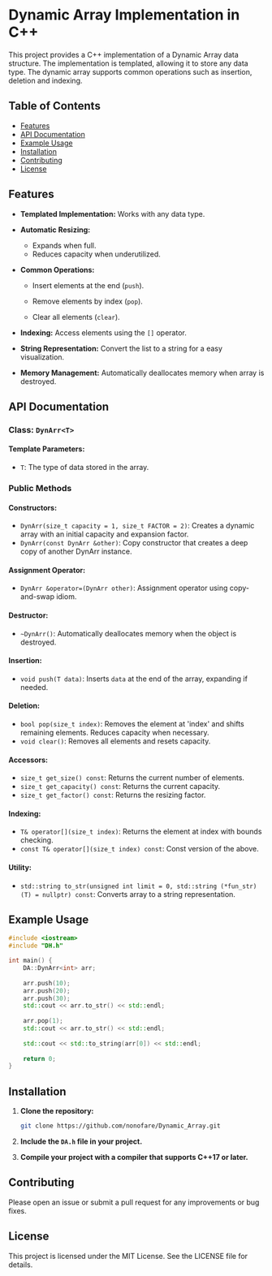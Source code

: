 # Dynamic Array Implementation in C++

This project provides a C++ implementation of a Dynamic Array data structure. The implementation is templated, allowing
it to store any data type. The dynamic array supports common operations such as insertion, deletion and indexing.

## Table of Contents

- [Features](#features)
- [API Documentation](#api-documentation)
- [Example Usage](#example-usage)
- [Installation](#installation)
- [Contributing](#contributing)
- [License](#license)

## Features

- **Templated Implementation:** Works with any data type.

- **Automatic Resizing:**

    - Expands when full.
    - Reduces capacity when underutilized.

- **Common Operations:**

    - Insert elements at the end (`push`).

    - Remove elements by index (`pop`).

    - Clear all elements (`clear`).

- **Indexing:** Access elements using the `[]` operator.

- **String Representation:** Convert the list to a string for a easy visualization.

- **Memory Management:** Automatically deallocates memory when array is destroyed.

## API Documentation

### Class: `DynArr<T>`

#### Template Parameters:

- `T`: The type of data stored in the array.

### Public Methods

#### Constructors:

- `DynArr(size_t capacity = 1, size_t FACTOR = 2)`: Creates a dynamic array with an initial capacity and expansion
  factor.
- `DynArr(const DynArr &other)`: Copy constructor that creates a deep copy of another DynArr instance.

#### Assignment Operator:

- `DynArr &operator=(DynArr other)`: Assignment operator using copy-and-swap idiom.

#### Destructor:

- `~DynArr()`: Automatically deallocates memory when the object is destroyed.

#### Insertion:

- `void push(T data)`: Inserts `data` at the end of the array, expanding if needed.

#### Deletion:

- `bool pop(size_t index)`: Removes the element at 'index' and shifts remaining elements. Reduces capacity when
  necessary.
- `void clear()`: Removes all elements and resets capacity.

#### Accessors:

- `size_t get_size() const`: Returns the current number of elements.
- `size_t get_capacity() const`: Returns the current capacity.
- `size_t get_factor() const`: Returns the resizing factor.

#### Indexing:

- `T& operator[](size_t index)`: Returns the element at index with bounds checking.
- `const T& operator[](size_t index) const`: Const version of the above.

#### Utility:

- `std::string to_str(unsigned int limit = 0, std::string (*fun_str)(T) = nullptr) const`: Converts array to a
  string representation.

## Example Usage

```cpp
#include <iostream>
#include "DH.h"

int main() {
    DA::DynArr<int> arr;
    
    arr.push(10);
    arr.push(20);
    arr.push(30);
    std::cout << arr.to_str() << std::endl;
    
    arr.pop(1);
    std::cout << arr.to_str() << std::endl;
    
    std::cout << std::to_string(arr[0]) << std::endl;
    
    return 0;
}
```

## Installation

1. **Clone the repository:**
   ```bash
   git clone https://github.com/nonofare/Dynamic_Array.git
   ```

2. **Include the `DA.h` file in your project.**

3. **Compile your project with a compiler that supports C++17 or later.**

## Contributing

Please open an issue or submit a pull request for any improvements or bug fixes.

## License

This project is licensed under the MIT License. See the LICENSE file for details.